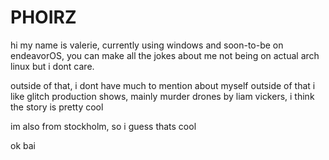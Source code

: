 # PHOIRZ
hi my name is valerie, currently using windows and soon-to-be on endeavorOS, you can make all the jokes about me not being on actual arch linux but i dont care.

outside of that, i dont have much to mention about myself outside of that i like glitch production shows, mainly murder drones by liam vickers, i think the story is pretty cool

im also from stockholm, so i guess thats cool

ok bai
